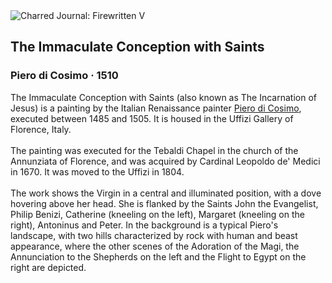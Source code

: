 <div class="artwork-of-the-day">
  <div class="container">
    <div class="img-wrapper">
      <img
        src="https://uploads3.wikiart.org/00382/images/piero-di-cosimo/piero-di-cosimo-incarnation-of-jesus-01.jpg!Large.jpg"
        alt="Charred Journal: Firewritten V" />
    </div>
    <div class="artwork-detail">
      <div class="artwork-origin"> 
        <h2 class="artwork-name">The Immaculate Conception with Saints</h2>
        <h3 class="artist">
          Piero di Cosimo
                    ·  1510
        </h3>
      </div>
      <p class="description">
        <span class="artwork-description-text ng-binding" ng-bind-html="viewModel.ArtworkOfTheDay.Description | unsafe">The Immaculate Conception with Saints (also known as The Incarnation of Jesus) is a painting by the Italian Renaissance painter <a target="_blank" href="/en/piero-di-cosimo">Piero di Cosimo</a>, executed between 1485 and 1505. It is housed in the Uffizi Gallery of Florence, Italy.
<br>
<br>The painting was executed for the Tebaldi Chapel in the church of the Annunziata of Florence, and was acquired by Cardinal Leopoldo de' Medici in 1670. It was moved to the Uffizi in 1804.
<br>
<br>The work shows the Virgin in a central and illuminated position, with a dove hovering above her head. She is flanked by the Saints John the Evangelist, Philip Benizi, Catherine (kneeling on the left), Margaret (kneeling on the right), Antoninus and Peter. In the background is a typical Piero's landscape, with two hills characterized by rock with human and beast appearance, where the other scenes of the Adoration of the Magi, the Annunciation to the Shepherds on the left and the Flight to Egypt on the right are depicted.</span>
                        <div class="text-shadow-container" ng-show="showShadow" style=""></div>
      </p>
    </div>
  </div>

</div>
